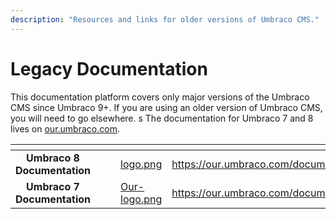 ```yaml
---
description: "Resources and links for older versions of Umbraco CMS."
---
```


# Legacy Documentation

This documentation platform covers only major versions of the Umbraco CMS since Umbraco 9+. If you are using an older version of Umbraco CMS, you will need to go elsewhere.
s
The documentation for Umbraco 7 and 8 lives on [our.umbraco.com](https://our.umbraco.com/documentation/).

<table data-card-size="large" data-view="cards"><thead><tr><th align="center"></th><th data-hidden></th><th data-hidden></th><th data-hidden data-card-cover data-type="files"></th><th data-hidden data-card-target data-type="content-ref"></th></tr></thead><tbody><tr><td align="center"><strong>Umbraco 8 Documentation</strong></td><td></td><td></td><td><a href="../../.gitbook/assets/logo.png">logo.png</a></td><td><a href="https://our.umbraco.com/documentation/">https://our.umbraco.com/documentation/</a></td></tr><tr><td align="center"><strong>Umbraco 7 Documentation</strong></td><td></td><td></td><td><a href="../../.gitbook/assets/Our-logo.png">Our-logo.png</a></td><td><a href="https://our.umbraco.com/documentation/">https://our.umbraco.com/documentation/</a></td></tr></tbody></table>
